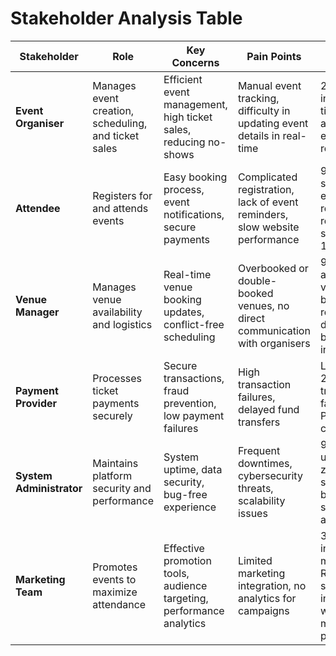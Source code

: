 # Stakeholder Analysis Table

| **Stakeholder**        | Role | Key Concerns | Pain Points | Success Metrics |
|--------------------|------|-------------|-------------|-----------------|
| **Event Organiser**   | Manages event creation, scheduling, and ticket sales | Efficient event management, high ticket sales, reducing no-shows | Manual event tracking, difficulty in updating event details in real-time | 20% increase in ticket sales, automated event reminders |
| **Attendee**          | Registers for and attends events | Easy booking process, event notifications, secure payments | Complicated registration, lack of event reminders, slow website performance | 90% user satisfaction, event reminders reduce no-shows by 15% |
| **Venue Manager**     | Manages venue availability and logistics | Real-time venue booking updates, conflict-free scheduling | Overbooked or double-booked venues, no direct communication with organisers | 95% accuracy in venue booking, reduced double-booking incidents |
| **Payment Provider**  | Processes ticket payments securely | Secure transactions, fraud prevention, low payment failures | High transaction failures, delayed fund transfers | Less than 2% transaction failures, full PCI-DSS compliance |
| **System Administrator** | Maintains platform security and performance | System uptime, data security, bug-free experience | Frequent downtimes, cybersecurity threats, scalability issues | 99.9% uptime, zero security breaches, scalable architecture |
| **Marketing Team**    | Promotes events to maximize attendance | Effective promotion tools, audience targeting, performance analytics | Limited marketing integration, no analytics for campaigns | 30% increase in marketing ROI, seamless integration with social media platforms |

